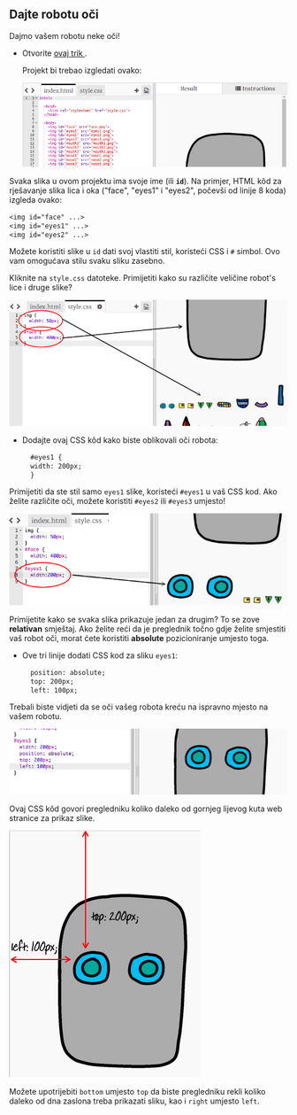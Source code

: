## Dajte robotu oči

Dajmo vašem robotu neke oči!

+ Otvorite [ ovaj trik ](http://jumpto.cc/web-robot).
    
    Projekt bi trebao izgledati ovako:
    
    ![screenshot](images/robot-starter.png)

Svaka slika u ovom projektu ima svoje ime (ili **`id`**). Na primjer, HTML kôd za rješavanje slika lica i oka ("face", "eyes1" i "eyes2", počevši od linije 8 koda) izgleda ovako:

    <img id="face" ...>
    <img id="eyes1" ...>
    <img id="eyes2" ...>
    

Možete koristiti slike u `id` dati svoj vlastiti stil, koristeći CSS i `#` simbol. Ovo vam omogućava stilu svaku sliku zasebno.

Kliknite na `style.css` datoteke. Primijetiti kako su različite veličine robot's lice i druge slike?

![screenshot](images/robot-id.png)

+ Dodajte ovaj CSS kôd kako biste oblikovali oči robota:
    
        #eyes1 {
        width: 200px;
        }
        

Primijetiti da ste stil samo `eyes1` slike, koristeći `#eyes1` u vaš CSS kod. Ako želite različite oči, možete koristiti `#eyes2` ili `#eyes3` umjesto!

![screenshot](images/robot-eyes-width.png)

Primijetite kako se svaka slika prikazuje jedan za drugim? To se zove **relativan** smještaj. Ako želite reći da je preglednik točno gdje želite smjestiti vaš robot oči, morat ćete koristiti **absolute** pozicioniranje umjesto toga.

+ Ove tri linije dodati CSS kod za sliku `eyes1`:
    
        position: absolute;
        top: 200px;
        left: 100px;
        

Trebali biste vidjeti da se oči vašeg robota kreću na ispravno mjesto na vašem robotu.

![screenshot](images/robot-eyes-position.png)

Ovaj CSS kôd govori pregledniku koliko daleko od gornjeg lijevog kuta web stranice za prikaz slike.

![screenshot](images/robot-eyes-position2.png)

Možete upotrijebiti `bottom` umjesto `top` da biste pregledniku rekli koliko daleko od dna zaslona treba prikazati sliku, kao i `right` umjesto `left`.